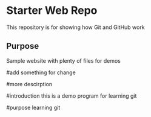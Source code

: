 # Starter Web Repo

This repository is for showing how Git and GitHub work

## Purpose

Sample website with plenty of files for demos

#add something for change

#more descirption

#introduction
this is a demo program for learning git

#purpose
learning git